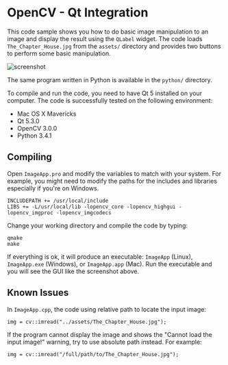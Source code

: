 OpenCV - Qt Integration
=======================

This code sample shows you how to do basic image manipulation to an image and display the result using the `QLabel` widget. The code loads `The_Chapter_House.jpg` from the `assets/` directory and provides two buttons to perform some basic manipulation.

![screenshot](http://i.imgur.com/OPCiEw8.png)

The same program written in Python is available in the `python/` directory.

To compile and run the code, you need to have Qt 5 installed on your computer. The code is successfully tested on the following environment:

 - Mac OS X Mavericks
 - Qt 5.3.0
 - OpenCV 3.0.0
 - Python 3.4.1

Compiling
---------

Open `ImageApp.pro` and modify the variables to match with your system. For example, you might need to modify the paths for the includes and libraries especially if you're on Windows.

    INCLUDEPATH += /usr/local/include
    LIBS += -L/usr/local/lib -lopencv_core -lopencv_highgui -lopencv_imgproc -lopencv_imgcodecs

Change your working directory and compile the code by typing:

    qmake
    make

If everything is ok, it will produce an executable: `ImageApp` (Linux), `ImageApp.exe` (Windows), or `ImageApp.app` (Mac). Run the executable and you will see the GUI like the screenshot above.

Known Issues
------------

In `ImageApp.cpp`, the code using relative path to locate the input image:

    img = cv::imread("../assets/The_Chapter_House.jpg");

If the program cannot display the image and shows the "Cannot load the input image!" warning, try to use absolute path instead. For example:

    img = cv::imread("/full/path/to/The_Chapter_House.jpg");
